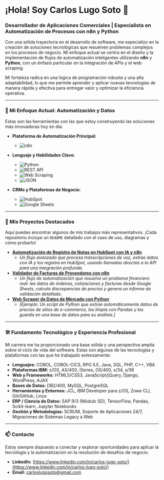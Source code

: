 # ¡Hola! Soy Carlos Lugo Soto 👋

### Desarrollador de Aplicaciones Comerciales | Especialista en Automatización de Procesos con n8n y Python

Con una sólida trayectoria en el desarrollo de software, me especializo en la creación de soluciones tecnológicas que resuelven problemas complejos en los procesos de negocio. Mi enfoque actual se centra en el diseño y la implementación de flujos de automatización inteligentes utilizando **n8n** y **Python**, con un énfasis particular en la integración de APIs y el web scraping.

Mi fortaleza radica en una lógica de programación robusta y una alta adaptabilidad, lo que me permite aprender y aplicar nuevas tecnologías de manera rápida y efectiva para entregar valor y optimizar la eficiencia operativa.

---

### 🚀 Mi Enfoque Actual: Automatización y Datos

Estas son las herramientas con las que estoy construyendo las soluciones más innovadoras hoy en día:

*   **Plataforma de Automatización Principal:**
    *   ![n8n](https://img.shields.io/badge/n8n-%231A8265.svg?style=for-the-badge&logo=n8n&logoColor=white)

*   **Lenguaje y Habilidades Clave:**
    *   ![Python](https://img.shields.io/badge/Python-3776AB?style=for-the-badge&logo=python&logoColor=white)
    *   ![REST API](https://img.shields.io/badge/REST%20APIs-%23000000.svg?style=for-the-badge&logo=icloud&logoColor=white)
    *   ![Web Scraping](https://img.shields.io/badge/Web%20Scraping-%234285F4.svg?style=for-the-badge&logo=google-chrome&logoColor=white)
    *   ![JSON](https://img.shields.io/badge/JSON-%23000000.svg?style=for-the-badge&logo=json&logoColor=white)

*   **CRMs y Plataformas de Negocio:**
    *   ![HubSpot](https://img.shields.io/badge/HubSpot-%23FF7A59.svg?style=for-the-badge&logo=hubspot&logoColor=white)
    *   ![Google Sheets](https://img.shields.io/badge/Google%20Sheets-%2334A853.svg?style=for-the-badge&logo=google-sheets&logoColor=white)

---

### 🚀 Mis Proyectos Destacados

Aquí puedes encontrar algunos de mis trabajos más representativos. ¡Cada repositorio incluye un `README` detallado con el caso de uso, diagramas y cómo probarlo!

*   **[Automatización de Registro de Notas en HubSpot con IA y n8n](https://github.com/carlos-lugo-soto/n8n-hubspot-voice-transcript-processor)**
    *   *Un flujo avanzado que procesa transcripciones de voz, extrae datos con IA y los registra en HubSpot, usando llamadas directas a la API para una integración profunda.*
*   **[Validador de Facturas de Proveedores con n8n](https://github.com/carloslugosoto/n8n-sheets-invoice-validator)**
    *   *Un flujo de automatización que resuelve un problema financiero real: lee datos de órdenes, cotizaciones y facturas desde Google Sheets, calcula discrepancias de precios y genera un informe de validación detallado.*
*   **[Web Scraper de Datos de Mercado con Python](https://github.com/carlos-lugo-soto/python-market-data-scraper)**
    *   *[Ejemplo: Un script de Python que extrae automáticamente datos de precios de sitios de e-commerce, los limpia con Pandas y los guarda en una base de datos para su análisis.]*
---

### 🛠️ Fundamento Tecnológico y Experiencia Profesional

Mi carrera me ha proporcionado una base sólida y una perspectiva amplia sobre el ciclo de vida del software. Estas son algunas de las tecnologías y plataformas con las que he trabajado extensamente:

*   **Lenguajes:** COBOL, COBOL-CICS, RPG ILE, Java, SQL, PHP, C++, VBA
*   **Plataformas IBM:** z/OS, AS/400, iSeries, OS/400, s/34, s/36
*   **Web y Frameworks:** HTML5/CSS3, JavaScript/jQuery, Django, WordPress, AJAX
*   **Bases de Datos:** DB2/400, MySQL, PostgreSQL
*   **Herramientas y Entornos:** JCL, IBM Developer para z/OS, Zowe CLI, Git/GitHub, Linux
*   **ERP / Ciencia de Datos:** SAP R/3 (Módulo SD), TensorFlow, Pandas, Scikit-learn, Jupyter Notebooks
*   **Gestión y Metodologías:** SCRUM, Soporte de Aplicaciones 24/7, Migraciones de Sistemas Legacy a Web

---

### 📫 Contacto

Estoy siempre dispuesto a conectar y explorar oportunidades para aplicar la tecnología y la automatización en la resolución de desafíos de negocio.

*   **LinkedIn:** [https://www.linkedin.com/in/carlos-lugo-soto/](https://www.linkedin.com/in/carlos-lugo-soto/)
*   **Email:** [carloslugosoto@gmail.com](mailto:carloslugosoto@gmail.com)
